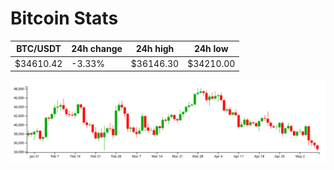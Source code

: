 # Bitcoin Stats

BTC/USDT|24h change|24h high|24h low|
|---|---|---|---|
|$34610.42|-3.33%|$36146.30|$34210.00|

<img src="./chart.svg">
